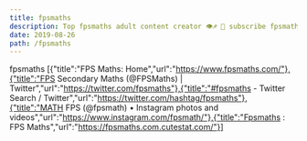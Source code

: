 ```yaml
---
title: fpsmaths
description: Top fpsmaths adult content creator 👁♐️ 👑 subscribe fpsmaths to my porn site below IG fpsmaths
date: 2019-08-26
path: /fpsmaths
---
```


fpsmaths
[{"title":"FPS Maths: Home","url":"https://www.fpsmaths.com/"},{"title":"FPS Secondary Maths (@FPSMaths) | Twitter","url":"https://twitter.com/fpsmaths"},{"title":"#fpsmaths - Twitter Search / Twitter","url":"https://twitter.com/hashtag/fpsmaths"},{"title":"MATH FPS (@fpsmath) • Instagram photos and videos","url":"https://www.instagram.com/fpsmath/"},{"title":"Fpsmaths : FPS Maths","url":"https://fpsmaths.com.cutestat.com/"}]

